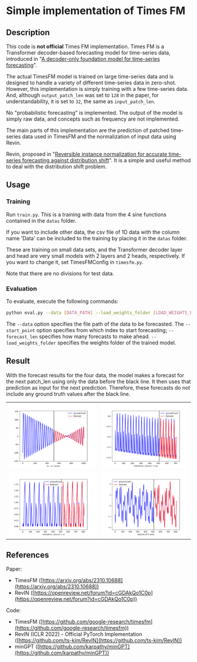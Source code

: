 # Simple implementation of Times FM
## Description
This code is **not official** Times FM implementation.
Times FM is a Transformer decoder-based forecasting model for time-series data, introduced in "[A decoder-only foundation model for time-series forecasting](https://arxiv.org/abs/2310.10688)".

The actual TimesFM model is trained on large time-series data and is designed to handle a variety of different time-series data in zero-shot.
However, this implementation is simply training with a few time-series data. And, although `output_patch_len` was set to `128` in the paper, for understandability, it is set to `32`, the same as `input_patch_len`.

No "probabilistic forecasting" is implemented. The output of the model is simply raw data, and concepts such as frequency are not implemented.

The main parts of this implementation are the prediction of patched time-series data used in TimesFM and the normalization of input data using Revin.

Revin, proposed in "[Reversible instance normalization for accurate time-series forecasting against distribution shift](https://openreview.net/forum?id=cGDAkQo1C0p)". It is a simple and useful method to deal with the distribution shift problem.

## Usage
### Training
Run `train.py`. This is a training with data from the 4 sine functions contained in the `datas` folder.

If you want to include other data, the csv file of 1D data with the column name 'Data' can be included to the training by placing it in the `datas` folder.

These are training on small data sets, and the Transformer decoder layer and head are very small models with 2 layers and 2 heads, respectively. If you want to change it, set TimesFMConfig in `timesfm.py`.

Note that there are no divisions for test data.

### Evaluation
To evaluate, execute the following commands:
```bash
python eval.py --data [DATA_PATH] --load_weights_folder [LOAD_WEIGHTS_FOLDER] --start_point [START_POINT] --forecast_len [FORECAST_LEN]
```
The `--data` option specifies the file path of the data to be forecasted.
The `--start_point` option specifies from which index to start forecasting; `--forecast_len` specifies how many forecasts to make ahead.
`--load_weights_folder` specifies the weights folder of the trained model.

## Result
With the forecast results for the four data, the model makes a forecast for the next patch_len using only the data before the black line. It then uses that prediction as input for the next prediction. Therefore, these forecasts do not include any ground truth values after the black line.

<table>
	<tbody>
		<tr>
			<td><img src="./plots/(x-c)xsin(x).png" width=400></td>
			<td><img src="./plots/min(sin(x),sin(cx))+cos.png" width=400></td>
		</tr>
		<tr>
			<td><img src="./plots/min(sin(x),sin(cx))+d.png" width=400></td>
			<td><img src="./plots/mixture_of_5_sines.png" width=400></td>
		</tr>
	</tbody>
</table>

## References
Paper:
- TimesFM ([https://arxiv.org/abs/2310.10688](https://arxiv.org/abs/2310.10688))
- RevIN ([https://openreview.net/forum?id=cGDAkQo1C0p](https://openreview.net/forum?id=cGDAkQo1C0p))

Code:
- TimesFM ([https://github.com/google-research/timesfm](https://github.com/google-research/timesfm))
- RevIN (ICLR 2022) - Official PyTorch Implementation ([https://github.com/ts-kim/RevIN](https://github.com/ts-kim/RevIN))
- minGPT ([https://github.com/karpathy/minGPT](https://github.com/karpathy/minGPT))
